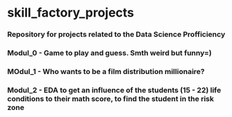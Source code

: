 # skill_factory_projects
### Repository for projects related to the Data Science Profficiency
### Modul_0 - Game to play and guess. Smth weird but funny=)
### MOdul_1 - Who wants to be a film distribution millionaire?
### Modul_2 - EDA to get an influence of the students (15 - 22) life conditions to their math score, to find the student in the risk zone
